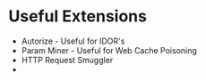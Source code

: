 # Useful Extensions
- Autorize - Useful for IDOR's
- Param Miner - Useful for Web Cache Poisoning
- HTTP Request Smuggler
- 